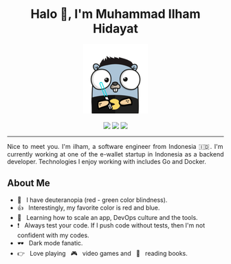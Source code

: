 <h1 align='center'> Halo 👋, I'm Muhammad Ilham Hidayat </h1>

<p align="center">
  <img src="https://github.com/milhamh95/milhamh95/blob/master/img/go.png">
  <br><br>
  <a href="https://www.linkedin.com/in/milhamhidayat/"><img src="https://img.shields.io/badge/LinkedIn-0077B5?style=for-the-badge&logo=linkedin&logoColor=white"></a>
  <a href="https://twitter.com/milhamh95"><img src="https://img.shields.io/badge/Twitter-1DA1F2?style=for-the-badge&logo=twitter&logoColor=white"></a>
  <a href="https://blog.milhamh.dev/"><img src="https://img.shields.io/badge/Hashnode-2962FF?style=for-the-badge&logo=hashnode&logoColor=white"></a>
  <hr>
</p>

<p align="justify">
Nice to meet you. I'm ilham, a software engineer from Indonesia 🇮🇩. I'm currently working at one of the e-wallet startup in Indonesia as a backend developer. Technologies I enjoy working with includes Go and Docker.
</p>

## About Me

- 👀 &nbsp; I have deuteranopia (red - green color blindness).
- 👍 &nbsp; Interestingly, my favorite color is red and blue.
- 🧠 &nbsp; Learning how to scale an app, DevOps culture and the tools.
- ❗ &nbsp; Always test your code. If I push code without tests, then I'm not confident with my codes.
- 🕶 &nbsp; Dark mode fanatic.
- 👉 &nbsp; Love playing  &nbsp; 🎮  &nbsp; video games and  &nbsp; 📖 &nbsp; reading books.
